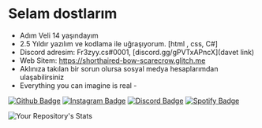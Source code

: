 # Selam dostlarım
- Adım Veli 14 yaşındayım
- 2.5 Yıldır yazılım ve kodlama ile uğraşıyorum. [html , css, C#]
- Discord adresim: Fr3zyy.cs#0001, [discord.gg/gPVTxAPncX](davet link)
- Web Sitem: https://shorthaired-bow-scarecrow.glitch.me
- Aklınıza takılan bir sorun olursa sosyal medya hesaplarımdan ulaşabilirsiniz
- Everything you can imagine is real -

[![Github Badge](https://img.shields.io/badge/-Github-000?style=quare&labelColor=000&logo=Github&logoColor=white&link=link)](link)
[![Instagram Badge](https://img.shields.io/badge/-Instagram-C13584?style=flat-quare&labelColor=C13584&logo=instagram&logoColor=white&link=link)](link)
[![Discord Badge](https://img.shields.io/badge/-Discord-5865F2?style=flat-quare&labelColor=5865F2&logo=discord&logoColor=white&link=link)](link)
[![Spotify Badge](https://img.shields.io/badge/-Spotify-1ED760?style=flat-quare&labelColor=1ED760&logo=spotify&logoColor=white&link=link)](link)

![Your Repository's Stats](https://github-readme-stats.vercel.app/api?username=Fr3zy&show_icons=true)
